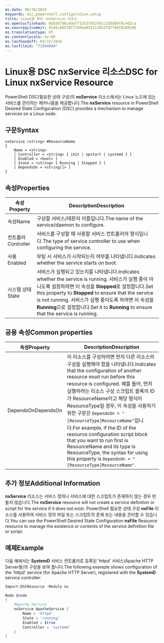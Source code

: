 ```yaml
---
ms.date: 09/20/2019
keywords: dsc,powershell,configuration,setup
title: Linux용 DSC nxService 리소스
ms.openlocfilehash: 6bb58796c4deff1153f932f61c328d84f8c4d2ca
ms.sourcegitcommit: 6545c60578f7745be015111052fd7769f8289296
ms.translationtype: HT
ms.contentlocale: ko-KR
ms.lasthandoff: 04/22/2020
ms.locfileid: "71954840"
---
```

# <a name="dsc-for-linux-nxservice-resource"></a><span data-ttu-id="91eef-103">Linux용 DSC nxService 리소스</span><span class="sxs-lookup"><span data-stu-id="91eef-103">DSC for Linux nxService Resource</span></span>

<span data-ttu-id="91eef-104">PowerShell DSC(필요한 상태 구성)의 **nxService** 리소스에서는 Linux 노드에 있는 서비스를 관리하는 메커니즘을 제공합니다.</span><span class="sxs-lookup"><span data-stu-id="91eef-104">The **nxService** resource in PowerShell Desired State Configuration (DSC) provides a mechanism to manage services on a Linux node.</span></span>

## <a name="syntax"></a><span data-ttu-id="91eef-105">구문</span><span class="sxs-lookup"><span data-stu-id="91eef-105">Syntax</span></span>

```Syntax
nxService <string> #ResourceName
{
    Name = <string>
    [ Controller = <string> { init | upstart | systemd } ]
    [ Enabled = <bool> ]
    [ State = <string> { Running | Stopped } ]
    [ DependsOn = <string[]> ]
}
```

## <a name="properties"></a><span data-ttu-id="91eef-106">속성</span><span class="sxs-lookup"><span data-stu-id="91eef-106">Properties</span></span>

|<span data-ttu-id="91eef-107">속성</span><span class="sxs-lookup"><span data-stu-id="91eef-107">Property</span></span> |<span data-ttu-id="91eef-108">Description</span><span class="sxs-lookup"><span data-stu-id="91eef-108">Description</span></span> |
|---|---|
|<span data-ttu-id="91eef-109">속성</span><span class="sxs-lookup"><span data-stu-id="91eef-109">Name</span></span> |<span data-ttu-id="91eef-110">구성할 서비스/데몬의 이름입니다.</span><span class="sxs-lookup"><span data-stu-id="91eef-110">The name of the service/daemon to configure.</span></span> |
|<span data-ttu-id="91eef-111">컨트롤러</span><span class="sxs-lookup"><span data-stu-id="91eef-111">Controller</span></span> |<span data-ttu-id="91eef-112">서비스를 구성할 때 사용할 서비스 컨트롤러의 형식입니다.</span><span class="sxs-lookup"><span data-stu-id="91eef-112">The type of service controller to use when configuring the service.</span></span> |
|<span data-ttu-id="91eef-113">사용</span><span class="sxs-lookup"><span data-stu-id="91eef-113">Enabled</span></span> |<span data-ttu-id="91eef-114">부팅 시 서비스가 시작되는지 여부를 나타냅니다.</span><span class="sxs-lookup"><span data-stu-id="91eef-114">Indicates whether the service starts on boot.</span></span> |
|<span data-ttu-id="91eef-115">시스템 상태</span><span class="sxs-lookup"><span data-stu-id="91eef-115">State</span></span> |<span data-ttu-id="91eef-116">서비스가 실행되고 있는지를 나타냅니다.</span><span class="sxs-lookup"><span data-stu-id="91eef-116">Indicates whether the service is running.</span></span> <span data-ttu-id="91eef-117">서비스가 실행 중이 아니도록 설정하려면 이 속성을 **Stopped**로 설정합니다.</span><span class="sxs-lookup"><span data-stu-id="91eef-117">Set this property to **Stopped** to ensure that the service is not running.</span></span> <span data-ttu-id="91eef-118">서비스가 실행 중이도록 하려면 이 속성을 **Running**으로 설정합니다.</span><span class="sxs-lookup"><span data-stu-id="91eef-118">Set it to **Running** to ensure that the service is running.</span></span> |

## <a name="common-properties"></a><span data-ttu-id="91eef-119">공용 속성</span><span class="sxs-lookup"><span data-stu-id="91eef-119">Common properties</span></span>

|<span data-ttu-id="91eef-120">속성</span><span class="sxs-lookup"><span data-stu-id="91eef-120">Property</span></span> |<span data-ttu-id="91eef-121">Description</span><span class="sxs-lookup"><span data-stu-id="91eef-121">Description</span></span> |
|---|---|
|<span data-ttu-id="91eef-122">DependsOn</span><span class="sxs-lookup"><span data-stu-id="91eef-122">DependsOn</span></span> |<span data-ttu-id="91eef-123">이 리소스를 구성하려면 먼저 다른 리소스의 구성을 실행해야 함을 나타냅니다.</span><span class="sxs-lookup"><span data-stu-id="91eef-123">Indicates that the configuration of another resource must run before this resource is configured.</span></span> <span data-ttu-id="91eef-124">예를 들어, 먼저 실행하려는 리소스 구성 스크립트 블록의 ID가 ResourceName이고 해당 형식이 ResourceType일 경우, 이 속성을 사용하기 위한 구문은 `DependsOn = "[ResourceType]ResourceName"`입니다.</span><span class="sxs-lookup"><span data-stu-id="91eef-124">For example, if the ID of the resource configuration script block that you want to run first is ResourceName and its type is ResourceType, the syntax for using this property is `DependsOn = "[ResourceType]ResourceName"`.</span></span> |

## <a name="additional-information"></a><span data-ttu-id="91eef-125">추가 정보</span><span class="sxs-lookup"><span data-stu-id="91eef-125">Additional Information</span></span>

<span data-ttu-id="91eef-126">**nxService** 리소스는 서비스 정의나 서비스에 대한 스크립트가 존재하지 않는 경우 만들지 않습니다.</span><span class="sxs-lookup"><span data-stu-id="91eef-126">The **nxService** resource will not create a service definition or script for the service if it does not exist.</span></span> <span data-ttu-id="91eef-127">PowerShell 필요한 상태 구성 **nxFile** 리소스를 사용하여 서비스 정의 파일 또는 스크립트의 존재 또는 내용을 관리할 수 있습니다.</span><span class="sxs-lookup"><span data-stu-id="91eef-127">You can use the PowerShell Desired State Configuration **nxFile** Resource resource to manage the existence or contents of the service definition file or script.</span></span>

## <a name="example"></a><span data-ttu-id="91eef-128">예제</span><span class="sxs-lookup"><span data-stu-id="91eef-128">Example</span></span>

<span data-ttu-id="91eef-129">다음 예에서는 **SystemD** 서비스 컨트롤러로 등록된 ‘httpd’ 서비스(Apache HTTP Server용)의 구성을 보여 줍니다.</span><span class="sxs-lookup"><span data-stu-id="91eef-129">The following example shows configuration of the 'httpd' service (for Apache HTTP Server), registered with the **SystemD** service controller.</span></span>

```powershell
Import-DSCResource -Module nx

Node $node
{
    #Apache Service
    nxService ApacheService {
        Name = 'httpd'
        State = 'running'
        Enabled = $true
        Controller = 'systemd'
    }
}
```